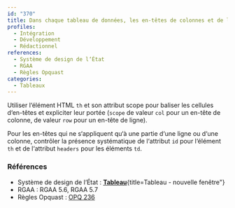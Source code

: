 ```yaml
---
id: "370"
title: Dans chaque tableau de données, les en-têtes de colonnes et de lignes sont correctement déclarés et chaque cellule est associée avec ses en-têtes.
profiles:
  - Intégration
  - Développement
  - Rédactionnel
references:
  - Système de design de l‘État
  - RGAA
  - Règles Opquast
categories:
  - Tableaux
---
```



Utiliser l‘élément HTML `th` et son attribut scope pour baliser les cellules d‘en-têtes et expliciter leur portée (`scope` de valeur `col` pour un en-tête de colonne, de valeur `row` pour un en-tête de ligne).

Pour les en-têtes qui ne s‘appliquent qu‘à une partie d‘une ligne ou d‘une colonne, contrôler la présence systématique de l‘attribut `id` pour l‘élément `th` et de l‘attribut `headers` pour les éléments `td`.


### Références
* Système de design de l‘État : [**Tableau**](https://www.systeme-de-design.gouv.fr/elements-d-interface/composants/tableau){title=Tableau - nouvelle fenêtre"}
* RGAA : RGAA 5.6, RGAA 5.7
* Règles Opquast : [OPQ 236](https://checklists.opquast.com/fr/assurance-qualite-web/les-cellules-des-tableaux-de-donnees-sont-reliees-a-leurs-en-tetes)
